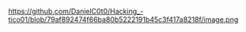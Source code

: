 https://github.com/DanielC0t0/Hacking_-tico01/blob/79af892474f66ba80b5222191b45c3f417a8218f/image.png
